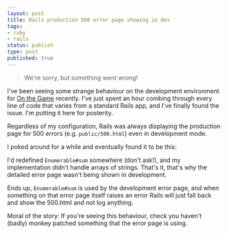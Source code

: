 ```yaml
---
layout: post
title: Rails production 500 error page showing in dev
tags:
- ruby
- rails
status: publish
type: post
published: true
---
```


> We're sorry, but something went wrong!

I've been seeing some strange behaviour on the development environment for [On the Game](http://www.getonthegame.com.au) recently. I've just spent an hour combing through every line of code that varies from a standard Rails app, and I've finally found the issue. I'm putting it here for posterity.

<!-- more -->

Regardless of my configuration, Rails was always displaying the production page for 500 errors (e.g. `public/500.html`) even in development mode.

I poked around for a while and eventually found it to be this:

I'd redefined `Enumerable#sum` somewhere (don't ask!), and my implementation didn't handle arrays of strings. That's it, that's why the detailed error page wasn't being shown in development.

Ends up, `Enumerable#sum` is used by the development error page, and when something on that error page itself raises an error Rails will just fall back and show the 500.html and not log anything.

Moral of the story: If you're seeing this behaviour, check you haven't (badly) monkey patched something that the error page is using.
